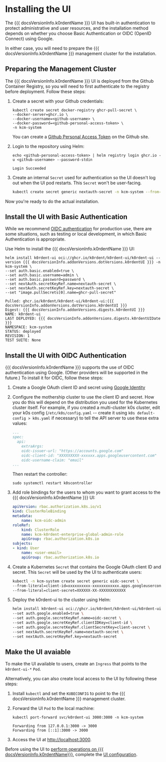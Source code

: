 # Installing the UI

The {{{ docsVersionInfo.k0rdentName }}} UI has built-in authentication to protect administrative and user resources, and the installation method depends on whether you choose Basic Authentication or OIDC (OpenID Connect) using Google. 

In either case, you will need to prepare the {{{ docsVersionInfo.k0rdentName }}} management cluster for the installation.

## Preparing the Management Cluster

The {{{ docsVersionInfo.k0rdentName }}} UI is deployed from the Github Container Registry, so you will need to first authenticate to the registry before deployment. Follow these steps:

1. Create a secret with your Github credentials:

    ```shell
    kubectl create secret docker-registry ghcr-pull-secret \
    --docker-server=ghcr.io \
    --docker-username=<github-username> \
    --docker-password=<github-personal-access-token> \
    -n kcm-system
    ```

    You can create a [Github Personal Access Token](https://github.com/settings/tokens) on the Github site.

2. Login to the repository using Helm:

    ```shell
    echo <github-personal-access-token> | helm registry login ghcr.io -u <github-username> --password-stdin
    ```
    ```console
    Login Succeeded
    ```

3. Create an internal `Secret` used for authentication so the UI doesn't log out when the UI pod restarts. This `Secret` won't be user-facing.

    ```sh
    kubectl create secret generic nextauth-secret -n kcm-system --from-literal=nextauth-secret=$(openssl rand -base64 32)
    ```

Now you're ready to do the actual installation.

## Install the UI with Basic Authentication

While we recommend [OIDC authentication](#install-the-ui-with-oidc-authentication) for production use, there are some situations, such as testing or local development, in which Basic Authentication is appropriate.

Use Helm to install the {{{ docsVersionInfo.k0rdentName }}} UI:

```shell
helm install k0rdent-ui oci://ghcr.io/k0rdent/k0rdent-ui/k0rdent-ui --version {{{ docsVersionInfo.addonVersions.dotVersions.k0rdentUI }}} -n kcm-system \
--set auth.basic.enabled=true \
--set auth.basic.username=admin \
--set auth.basic.password=password \
--set nextAuth.secretKeyRef.name=nextauth-secret \
--set nextAuth.secretKeyRef.key=nextauth-secret \
--set "image.pullSecrets[0].name=ghcr-pull-secret"
```
```console
Pulled: ghcr.io/k0rdent/k0rdent-ui/k0rdent-ui:{{{ docsVersionInfo.addonVersions.dotVersions.k0rdentUI }}}
Digest: {{{ docsVersionInfo.addonVersions.digests.k0rdentUI }}}
NAME: k0rdent-ui
LAST DEPLOYED: {{{ docsVersionInfo.addonVersions.digests.k0rdentUIDate }}}
NAMESPACE: kcm-system
STATUS: deployed
REVISION: 1
TEST SUITE: None
```

## Install the UI with OIDC Authentication

{{{ docsVersionInfo.k0rdentName }}} supports the use of OIDC authentication using Google. (Other providers will be supported in the future.)  To install it for OIDC, follow these steps:

1. Create a Google OAuth client ID and secret using [Google Identity](https://developers.google.com/identity/protocols/oauth2)

2. Configure the mothership cluster to use the client ID and secret. How you do this will depend on the distribution you used for the Kubernetes cluster itself.  For example, if you created a multi-cluster k0s cluster, 
edit your k0s config (`/etc/k0s/config.yaml` -- create it using `k0s default-config > k0s.yaml` if necessary) to tell the API server to use these extra values:

    ```yaml
    ...
    spec:
      api:
        extraArgs:
        oidc-issuer-url: "https://accounts.google.com"
        oidc-client-id: "XXXXXXXXX-xxxxxx.apps.googleusercontent.com"
        oidc-username-claim: "email"
    ...
    ```

    Then restart the controller:

    ```shell
    sudo systemctl restart k0scontroller
    ```

3. Add role bindings for the users to whom you want to grant access to the {{{ docsVersionInfo.k0rdentName }}} UI:

    ```yaml
    apiVersion: rbac.authorization.k8s.io/v1
    kind: ClusterRoleBinding
    metadata:
        name: kcm-oidc-admin
    roleRef:
        kind: ClusterRole
        name: kcm-k0rdent-enterprise-global-admin-role
        apiGroup: rbac.authorization.k8s.io
    subjects:
    - kind: User
        name: <user-email>
        apiGroup: rbac.authorization.k8s.io
    ```

4. Create a Kubernetes `Secret` that contains the Google OAuth client ID and secret. This `Secret` will be used by the UI to authenticate users:

    ```sh
    kubectl -n kcm-system create secret generic oidc-secret \
    --from-literal=client-id=xxxxxxxxxx-xxxxxxxxxxxx.apps.googleusercontent.com \
    --from-literal=client-secret=XXXXXX-XX-XXXXXXXXXXXX
    ```

5. Deploy the k0rdent-ui to the cluster using Helm:

    ```sh
    helm install k0rdent-ui oci://ghcr.io/k0rdent/k0rdent-ui/k0rdent-ui --version 1.0.0-rc.5 -n kcm-system \
    --set auth.google.enabled=true \
    --set auth.google.secretKeyRef.name=oidc-secret \
    --set auth.google.secretKeyRef.clientIDKey=client-id \
    --set auth.google.secretKeyRef.clientSecretKey=client-secret \
    --set nextAuth.secretKeyRef.name=nextauth-secret \
    --set nextAuth.secretKeyRef.key=nextauth-secret 
    ```

## Make the UI avaiable

To make the UI available to users, create an `Ingress` that points to the `k0rdent-ui-*` `Pod`.

Alternatively, you can also create local access to the UI by following these steps:

1. Install `kubectl` and set the `KUBECONFIG` to point to the {{{ docsVersionInfo.k0rdentName }}} management cluster.

2. Forward the UI `Pod` to the local machine:

    ```shell
    kubectl port-forward svc/k0rdent-ui 3000:3000 -n kcm-system
    ```
    ```console
    Forwarding from 127.0.0.1:3000 -> 3000
    Forwarding from [::1]:3000 -> 3000
    ```

3. Access the UI at <a href="http://localhost:3000" target="_blank">http://localhost:3000</a>.

Before using the UI to [perform operations on {{{ docsVersionInfo.k0rdentName}}}](k0rdent-ui-usage.md), complete the [UI configuration](k0rdent-ui-config.md).

